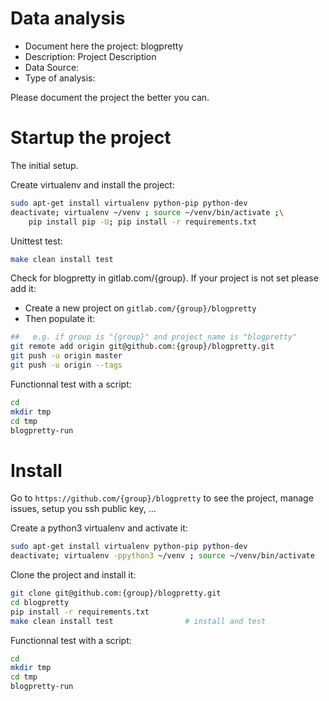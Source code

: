 # Data analysis
- Document here the project: blogpretty
- Description: Project Description
- Data Source:
- Type of analysis:

Please document the project the better you can.

# Startup the project

The initial setup.

Create virtualenv and install the project:
```bash
sudo apt-get install virtualenv python-pip python-dev
deactivate; virtualenv ~/venv ; source ~/venv/bin/activate ;\
    pip install pip -U; pip install -r requirements.txt
```

Unittest test:
```bash
make clean install test
```

Check for blogpretty in gitlab.com/{group}.
If your project is not set please add it:

- Create a new project on `gitlab.com/{group}/blogpretty`
- Then populate it:

```bash
##   e.g. if group is "{group}" and project_name is "blogpretty"
git remote add origin git@github.com:{group}/blogpretty.git
git push -u origin master
git push -u origin --tags
```

Functionnal test with a script:

```bash
cd
mkdir tmp
cd tmp
blogpretty-run
```

# Install

Go to `https://github.com/{group}/blogpretty` to see the project, manage issues,
setup you ssh public key, ...

Create a python3 virtualenv and activate it:

```bash
sudo apt-get install virtualenv python-pip python-dev
deactivate; virtualenv -ppython3 ~/venv ; source ~/venv/bin/activate
```

Clone the project and install it:

```bash
git clone git@github.com:{group}/blogpretty.git
cd blogpretty
pip install -r requirements.txt
make clean install test                # install and test
```
Functionnal test with a script:

```bash
cd
mkdir tmp
cd tmp
blogpretty-run
```
